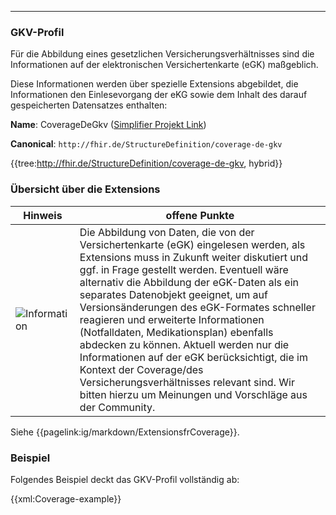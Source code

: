 ----
### GKV-Profil

Für die Abbildung eines gesetzlichen Versicherungsverhältnisses sind die Informationen auf der elektronischen Versichertenkarte (eGK) maßgeblich.

Diese Informationen werden über spezielle Extensions abgebildet, die Informationen den Einlesevorgang der eKG sowie dem Inhalt des darauf gespeicherten Datensatzes enthalten:

**Name**: CoverageDeGkv ([Simplifier Projekt Link](https://simplifier.net/resolve?canonical=http://fhir.de/StructureDefinition/coverage-de-gkv&scope=de.basisprofil.r4@1.4.0))

**Canonical**: `http://fhir.de/StructureDefinition/coverage-de-gkv`

{{tree:http://fhir.de/StructureDefinition/coverage-de-gkv, hybrid}}

### Übersicht über die Extensions

| Hinweis | offene Punkte |
|---------|---------------------|
|![Information](https://wiki.hl7.de/images/thumb/Under_construction_icon-blue.svg/100px-Under_construction_icon-blue.svg.png)| Die Abbildung von Daten, die von der Versichertenkarte (eGK) eingelesen werden, als Extensions muss in Zukunft weiter diskutiert und ggf. in Frage gestellt werden. Eventuell wäre alternativ die Abbildung der eGK-Daten als ein separates Datenobjekt geeignet, um auf Versionsänderungen des eGK-Formates schneller reagieren und erweiterte Informationen (Notfalldaten, Medikationsplan) ebenfalls abdecken zu können. Aktuell werden nur die Informationen auf der eGK berücksichtigt, die im Kontext der Coverage/des Versicherungsverhältnisses relevant sind. Wir bitten hierzu um Meinungen und Vorschläge aus der Community.|


Siehe {{pagelink:ig/markdown/ExtensionsfrCoverage}}.

### Beispiel

Folgendes Beispiel deckt das GKV-Profil vollständig ab:

{{xml:Coverage-example}}

